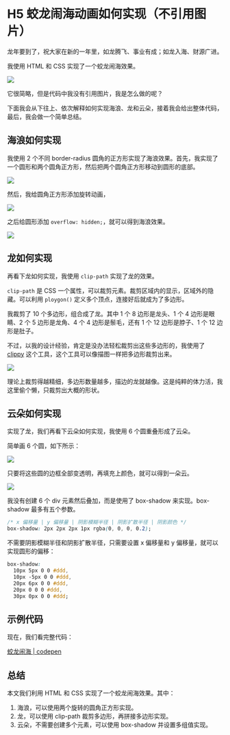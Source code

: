 # H5 蛟龙闹海动画如何实现（不引用图片）

龙年要到了，祝大家在新的一年里，如龙腾飞、事业有成；如龙入海、财源广进。

我使用 HTML 和 CSS 实现了一个蛟龙闹海效果。

![](./img/dragon-troubles-the-sea.gif)

它很简略，但是代码中我没有引用图片，我是怎么做的呢？

下面我会从下往上、依次解释如何实现海浪、龙和云朵，接着我会给出整体代码，最后，我会做一个简单总结。

## 海浪如何实现

我使用 2 个不同 border-radius 圆角的正方形实现了海浪效果。首先，我实现了一个圆形和两个圆角正方形，然后把两个圆角正方形移动到圆形的底部。

![](./img/sea.png)

然后，我给圆角正方形添加旋转动画，

![](./img/sea.gif)

之后给圆形添加 `overflow: hidden;`，就可以得到海浪效果。

![](./img/wave.gif)

## 龙如何实现

再看下龙如何实现，我使用 `clip-path` 实现了龙的效果。

`clip-path` 是 CSS 一个属性，可以裁剪元素。裁剪区域内的显示，区域外的隐藏。可以利用 `ploygon()` 定义多个顶点，连接好后就成为了多边形。

我裁剪了 10 个多边形，组合成了龙。其中 1 个 8 边形是龙头、1 个 4 边形是眼睛、2 个 5 边形是龙角、4 个 4 边形是鬃毛，还有 1 个 12 边形是脖子、1 个 12 边形是肚子。

不过，以我的设计经验，肯定是没办法轻松裁剪出这些多边形的，我使用了 [clippy](https://www.jiangweishan.com/tool/clippy/) 这个工具，这个工具可以像描图一样把多边形裁剪出来。

![](./img/clippy-dragon.jpg)

理论上裁剪得越精细，多边形数量越多，描边的龙就越像。这是纯粹的体力活，我这里偷个懒，只裁剪出大概的形状。

## 云朵如何实现

实现了龙，我们再看下云朵如何实现，我使用 6 个圆重叠形成了云朵。

简单画 6 个圆，如下所示：

![](./img/cloud-border.png)

只要将这些圆的边框全部变透明，再填充上颜色，就可以得到一朵云。

![](./img/cloud-fill.png)

我没有创建 6 个 div 元素然后叠加，而是使用了 box-shadow 来实现。box-shadow 最多有五个参数。

```css
/* x 偏移量 | y 偏移量 | 阴影模糊半径 | 阴影扩散半径 | 阴影颜色 */
box-shadow: 2px 2px 2px 1px rgba(0, 0, 0, 0.2);
```

不需要阴影模糊半径和阴影扩散半径，只需要设置 x 偏移量和 y 偏移量，就可以实现圆形的偏移：

```css
box-shadow:
  10px 5px 0 0 #ddd,
  10px -5px 0 0 #ddd,
  20px 6px 0 0 #ddd,
  20px 0 0 0 #ddd,
  30px 0px 0 0 #ddd;
```

## 示例代码

现在，我们看完整代码：

[蛟龙闹海 | codepen](https://codepen.io/lijunlin2022/pen/abQewmE)

## 总结

本文我们利用 HTML 和 CSS 实现了一个蛟龙闹海效果。其中：

1.  海浪，可以使用两个旋转的圆角正方形实现。
2.  龙，可以使用 clip-path 裁剪多边形，再拼接多边形实现。
3.  云朵，不需要创建多个元素，可以使用 box-shadow 并设置多组值实现。
